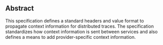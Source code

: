 ## Abstract

This specification defines a standard headers and value format to propagate context
information for distributed traces. The specification standardizes how context
information is sent between services and also defines a means to add
provider-specific context information. 
